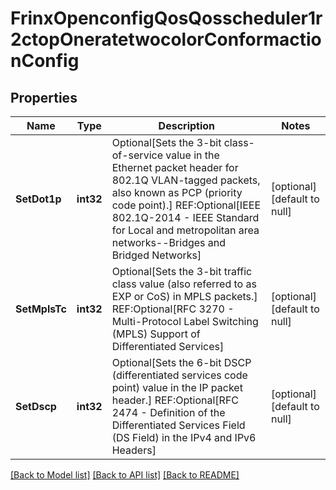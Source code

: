 # FrinxOpenconfigQosQosscheduler1r2ctopOneratetwocolorConformactionConfig

## Properties
Name | Type | Description | Notes
------------ | ------------- | ------------- | -------------
**SetDot1p** | **int32** | Optional[Sets the 3-bit class-of-service value in the Ethernet packet header for 802.1Q VLAN-tagged packets, also known as PCP (priority code point).] REF:Optional[IEEE 802.1Q-2014 - IEEE Standard for Local and metropolitan area networks--Bridges and Bridged Networks] | [optional] [default to null]
**SetMplsTc** | **int32** | Optional[Sets the 3-bit traffic class value (also referred to as EXP or CoS) in MPLS packets.] REF:Optional[RFC 3270 - Multi-Protocol Label Switching (MPLS) Support of Differentiated Services] | [optional] [default to null]
**SetDscp** | **int32** | Optional[Sets the 6-bit DSCP (differentiated services code point) value in the IP packet header.] REF:Optional[RFC 2474 - Definition of the Differentiated Services Field (DS Field) in the IPv4 and IPv6 Headers] | [optional] [default to null]

[[Back to Model list]](../README.md#documentation-for-models) [[Back to API list]](../README.md#documentation-for-api-endpoints) [[Back to README]](../README.md)


